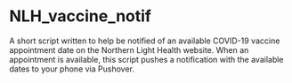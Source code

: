 # NLH_vaccine_notif

A short script written to help be notified of an available COVID-19 vaccine appointment date on the Northern Light Health website.
When an appointment is available, this script pushes a notification with the available dates to your phone via Pushover.
